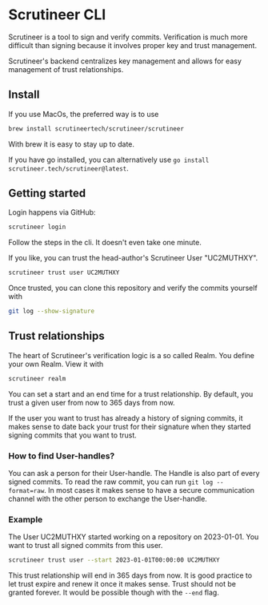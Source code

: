Scrutineer CLI
==============

Scrutineer is a tool to sign and verify commits.
Verification is much more difficult than signing because it involves proper key and trust management.

Scrutineer's backend centralizes key management and allows for easy management of trust relationships.

Install
-------

If you use MacOs, the preferred way is to use 
```zsh
brew install scrutineertech/scrutineer/scrutineer
```

With brew it is easy to stay up to date.

If you have go installed, you can alternatively use `go install scrutineer.tech/scrutineer@latest`.

Getting started
---------------

Login happens via GitHub:

```bash
scrutineer login
```

Follow the steps in the cli. It doesn't even take one minute.

If you like, you can trust the head-author's Scrutineer User "UC2MUTHXY".

```bash
scrutineer trust user UC2MUTHXY
```

Once trusted, you can clone this repository and verify the commits yourself with

```bash
git log --show-signature
```

Trust relationships
-------------------

The heart of Scrutineer's verification logic is a so called Realm.
You define your own Realm. View it with

```bash
scrutineer realm
```

You can set a start and an end time for a trust relationship.
By default, you trust a given user from now to 365 days from now.

If the user you want to trust has already a history of signing commits, it makes sense to date back your
trust for their signature when they started signing commits that you want to trust.

### How to find User-handles?

You can ask a person for their User-handle. The Handle is also part of every signed commits.
To read the raw commit, you can run `git log --format=raw`.
In most cases it makes sense to have a secure communication channel with the other person to exchange the User-handle.

### Example

The User UC2MUTHXY started working on a repository on 2023-01-01. You want to trust all signed commits from this user.
```bash
scrutineer trust user --start 2023-01-01T00:00:00 UC2MUTHXY
```
This trust relationship will end in 365 days from now. It is good practice to let trust expire and renew it
once it makes sense. Trust should not be granted forever. It would be possible though with the `--end` flag.
